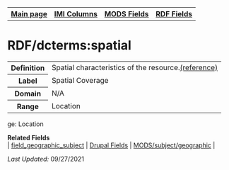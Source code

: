 <!DOCTYPE html>
<html>

<body>
<table style="width:100%">
  <tr>
    <th><a href="index.md">Main page</a></th>
	<th><a href="IMI.md">IMI Columns</a></th>
    <th><a href="MODS.md">MODS Fields</a></th>
    <th><a href="RDF.md">RDF Fields</a></th>
  </tr>
</table>

<h1>RDF/dcterms:spatial</h1>
<table>
<tr>
	<th>Definition</th>
	<td>Spatial characteristics of the resource.<a href="https://www.dublincore.org/specifications/dublin-core/dcmi-terms/#http://purl.org/dc/terms/spatial">(reference)</a></td>
</tr>
<tr>
	<th>Label</th>
	<td>Spatial Coverage</td>
</tr>
<tr>
	<th>Domain</th>
	<td>N/A</td>
</tr>
<tr>
	<th>Range</th>
	<td>Location</td>
</tr>
</table>ge:  Location</dd>
</dl>
<dl>
	<dt><b>Related Fields</b></dt>
		| <a href="coverage_spatial.md">field_geographic_subject</a> | 
		<a href="DrupalFields.md#geographic-subject">Drupal Fields</a> | 
		<a href="mods.subject_geographic.md">MODS/subject/geographic</a> |
</dl>
<p><i>Last Updated: </i>09/27/2021</p>
</body>
</html>

